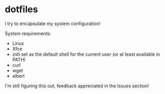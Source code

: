 # dotfiles

I try to encapsulate my system configuration!

System requirements:

* Linux
* Xfce
* zsh set as the default shell for the current user (or at least available in PATH)
* curl
* wget
* albert

I'm still figuring this out, feedback appreciated in the Issues section!
